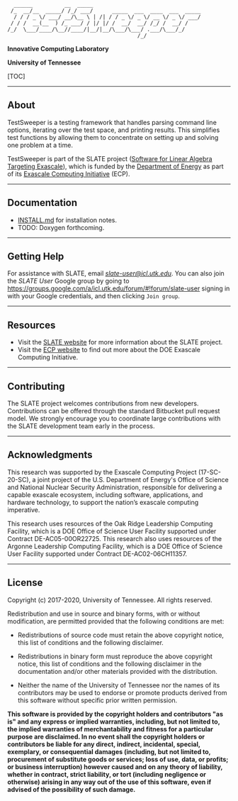       ______          __  _____
     /_  __/__  _____/ /_/ ___/      _____  ___  ____  ___  _____
      / / / _ \/ ___/ __/\__ \ | /| / / _ \/ _ \/ __ \/ _ \/ ___/
     / / /  __(__  ) /_ ___/ / |/ |/ /  __/  __/ /_/ /  __/ /
    /_/  \___/____/\__//____/|__/|__/\___/\___/ .___/\___/_/
                                             /_/

**Innovative Computing Laboratory**

**University of Tennessee**

[TOC]

* * *

About
--------------------------------------------------------------------------------

TestSweeper is a testing framework that handles parsing command line options,
iterating over the test space, and printing results. This simplifies test
functions by allowing them to concentrate on setting up and solving one problem
at a time.

TestSweeper is part of the SLATE project
([Software for Linear Algebra Targeting Exascale](http://icl.utk.edu/slate/)),
which is funded by the [Department of Energy](https://energy.gov)
as part of its [Exascale Computing Initiative](https://exascaleproject.org)
(ECP).

* * *

Documentation
--------------------------------------------------------------------------------

* [INSTALL.md](INSTALL.md) for installation notes.
* TODO: Doxygen forthcoming.

* * *

Getting Help
--------------------------------------------------------------------------------

For assistance with SLATE, email *slate-user@icl.utk.edu*.
You can also join the *SLATE User* Google group by going to
https://groups.google.com/a/icl.utk.edu/forum/#!forum/slate-user
signing in with your Google credentials, and then clicking `Join group`.

* * *

Resources
--------------------------------------------------------------------------------

* Visit the [SLATE website](http://icl.utk.edu/slate/)
  for more information about the SLATE project.
* Visit the [ECP website](https://exascaleproject.org)
  to find out more about the DOE Exascale Computing Initiative.

* * *

Contributing
--------------------------------------------------------------------------------

The SLATE project welcomes contributions from new developers.
Contributions can be offered through the standard Bitbucket pull request model.
We strongly encourage you to coordinate large contributions with the SLATE
development team early in the process.

* * *

Acknowledgments
--------------------------------------------------------------------------------

<!--
https://www.exascaleproject.org/resources/
https://www.olcf.ornl.gov/olcf-media/media-assets/
https://www.alcf.anl.gov/support-center/facility-policies/alcf-acknowledgement-policy
-->

This research was supported by the Exascale Computing Project (17-SC-20-SC), a
joint project of the U.S. Department of Energy's Office of Science and National
Nuclear Security Administration, responsible for delivering a capable exascale
ecosystem, including software, applications, and hardware technology, to support
the nation’s exascale computing imperative.

This research uses resources of the Oak Ridge Leadership Computing Facility,
which is a DOE Office of Science User Facility supported under Contract DE-AC05-00OR22725.
This research also uses resources of the Argonne Leadership Computing Facility,
which is a DOE Office of Science User Facility supported under Contract DE-AC02-06CH11357.

* * *

License
--------------------------------------------------------------------------------

Copyright (c) 2017-2020, University of Tennessee. All rights reserved.

Redistribution and use in source and binary forms, with or without
modification, are permitted provided that the following conditions are met:

* Redistributions of source code must retain the above copyright
  notice, this list of conditions and the following disclaimer.

* Redistributions in binary form must reproduce the above copyright
  notice, this list of conditions and the following disclaimer in the
  documentation and/or other materials provided with the distribution.

* Neither the name of the University of Tennessee nor the
  names of its contributors may be used to endorse or promote products
  derived from this software without specific prior written permission.

**This software is provided by the copyright holders and contributors "as is" and
any express or implied warranties, including, but not limited to, the implied
warranties of merchantability and fitness for a particular purpose are
disclaimed. In no event shall the copyright holders or contributors be liable
for any direct, indirect, incidental, special, exemplary, or consequential
damages (including, but not limited to, procurement of substitute goods or
services; loss of use, data, or profits; or business interruption) however
caused and on any theory of liability, whether in contract, strict liability, or
tort (including negligence or otherwise) arising in any way out of the use of
this software, even if advised of the possibility of such damage.**
